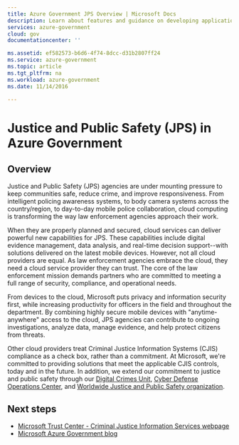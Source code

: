 ```yaml
---
title: Azure Government JPS Overview | Microsoft Docs
description: Learn about features and guidance on developing applications for Justice and Public Safety (JPS) in Azure Government.
services: azure-government
cloud: gov
documentationcenter: ''

ms.assetid: ef582573-b6d6-4f74-8dcc-d31b2807ff24
ms.service: azure-government
ms.topic: article
ms.tgt_pltfrm: na
ms.workload: azure-government
ms.date: 11/14/2016

---
```

# Justice and Public Safety (JPS) in Azure Government
## Overview
Justice and Public Safety (JPS) agencies are under mounting pressure to keep communities safe, reduce crime, and improve responsiveness. From intelligent policing awareness systems, to body camera systems across the country/region, to day-to-day mobile police collaboration, cloud computing is transforming the way law enforcement agencies approach their work.

When they are properly planned and secured, cloud services can deliver powerful new capabilities for JPS. These capabilities include digital evidence management, data analysis, and real-time decision support--with solutions delivered on the latest mobile devices. However, not all cloud providers are equal. As law enforcement agencies embrace the cloud, they need a cloud service provider they can trust. The core of the law enforcement mission demands partners who are committed to meeting a full range of security, compliance, and operational needs.

From devices to the cloud, Microsoft puts privacy and information security first, while increasing productivity for officers in the field and throughout the department. By combining highly secure mobile devices with "anytime-anywhere" access to the cloud, JPS agencies can contribute to ongoing investigations, analyze data, manage evidence, and help protect citizens from threats.

Other cloud providers treat Criminal Justice Information Systems (CJIS) compliance as a check box, rather than a commitment. At Microsoft, we're committed to providing solutions that meet the applicable CJIS controls, today and in the future. In addition, we extend our commitment to justice and public safety through our <a href="https://news.microsoft.com/presskits/dcu/#sm.0000eqdq0pxj4ex3u272bevclb0uc#KwSv0iLdMkJerFly.97">Digital Crimes Unit</a>, <a href="https://channel9.msdn.com/Blogs/Taste-of-Premier/Satya-Nadella-on-Cybersecurity">Cyber Defense Operations Center</a>, and <a href="https://enterprise.microsoft.com/en-us/industries/government/public-safety/">Worldwide Justice and Public Safety organization</a>.

## Next steps
* <a href="https://www.microsoft.com/en-us/TrustCenter/Compliance/CJIS"> Microsoft Trust Center - Criminal Justice Information Services webpage</a>
* <a href="https://blogs.msdn.microsoft.com/azuregov/">Microsoft Azure Government blog</a>

